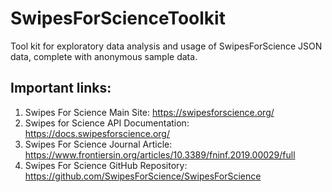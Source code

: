 # SwipesForScienceToolkit
Tool kit for exploratory data analysis and usage of SwipesForScience JSON data, complete with anonymous sample data.

## Important links:

1. Swipes For Science Main Site: https://swipesforscience.org/
1. Swipes for Science API Documentation: https://docs.swipesforscience.org/
1. Swipes For Science Journal Article: https://www.frontiersin.org/articles/10.3389/fninf.2019.00029/full
1. Swipes For Science GitHub Repository: https://github.com/SwipesForScience/SwipesForScience


